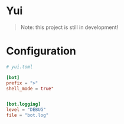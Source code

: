 # Yui

> Note: this project is still in development!


# Configuration

```toml
# yui.toml

[bot]
prefix = ">"
shell_mode = true"


[bot.logging]
level = "DEBUG"
file = "bot.log"
```